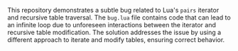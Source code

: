 This repository demonstrates a subtle bug related to Lua's `pairs` iterator and recursive table traversal.  The `bug.lua` file contains code that can lead to an infinite loop due to unforeseen interactions between the iterator and recursive table modification. The solution addresses the issue by using a different approach to iterate and modify tables, ensuring correct behavior.